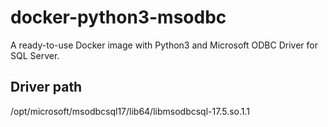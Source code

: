 # docker-python3-msodbc

A ready-to-use Docker image with Python3 and Microsoft ODBC Driver for SQL Server.

## Driver path

/opt/microsoft/msodbcsql17/lib64/libmsodbcsql-17.5.so.1.1
